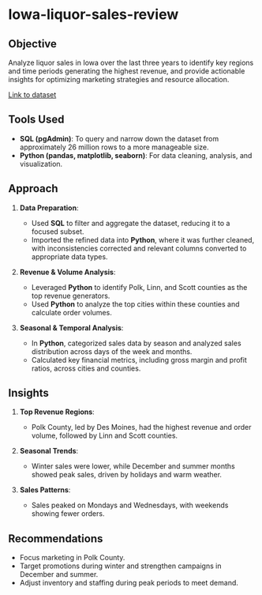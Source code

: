 # Iowa-liquor-sales-review

## Objective
Analyze liquor sales in Iowa over the last three years to identify key regions and time periods generating the highest revenue, and provide actionable insights for optimizing marketing strategies and resource allocation.

[Link to dataset](https://data.iowa.gov/Sales-Distribution/Iowa-Liquor-Sales/m3tr-qhgy/data)

## Tools Used
- **SQL (pgAdmin)**: To query and narrow down the dataset from approximately 26 million rows to a more manageable size.
- **Python (pandas, matplotlib, seaborn)**: For data cleaning, analysis, and visualization.

## Approach
1. **Data Preparation**:
   - Used **SQL** to filter and aggregate the dataset, reducing it to a focused subset.
   - Imported the refined data into **Python**, where it was further cleaned, with inconsistencies corrected and relevant columns converted to appropriate data types.

2. **Revenue & Volume Analysis**:
   - Leveraged **Python** to identify Polk, Linn, and Scott counties as the top revenue generators.
   - Used **Python** to analyze the top cities within these counties and calculate order volumes.

3. **Seasonal & Temporal Analysis**:
   - In **Python**, categorized sales data by season and analyzed sales distribution across days of the week and months.
   - Calculated key financial metrics, including gross margin and profit ratios, across cities and counties.

## Insights
1. **Top Revenue Regions**:
   - Polk County, led by Des Moines, had the highest revenue and order volume, followed by Linn and Scott counties.

2. **Seasonal Trends**:
   - Winter sales were lower, while December and summer months showed peak sales, driven by holidays and warm weather.

3. **Sales Patterns**:
   - Sales peaked on Mondays and Wednesdays, with weekends showing fewer orders.

## Recommendations
- Focus marketing in Polk County.
- Target promotions during winter and strengthen campaigns in December and summer.
- Adjust inventory and staffing during peak periods to meet demand.

